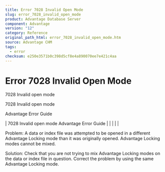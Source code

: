 ```yaml
---
title: Error 7028 Invalid Open Mode
slug: error_7028_invalid_open_mode
product: Advantage Database Server
component: Advantage
version: "12"
category: Reference
original_path_html: error_7028_invalid_open_mode.htm
source: Advantage CHM
tags:
  - error
checksum: e250e3571b0c398d5cf8e4a890070ee7e421c4aa
---
```


# Error 7028 Invalid Open Mode

7028 Invalid open mode

7028 Invalid open mode

Advantage Error Guide

| 7028 Invalid open mode  Advantage Error Guide |  |  |  |  |

Problem: A data or index file was attempted to be opened in a different Advantage Locking mode than it was originally opened. Advantage Locking modes cannot be mixed.

Solution: Check that you are not trying to mix Advantage Locking modes on the data or index file in question. Correct the problem by using the same Advantage Locking mode.

